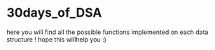 # 30days_of_DSA
here you will find all the possible functions implemented on each data structure ! hope this willhelp you :)
